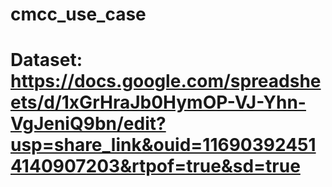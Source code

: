 # cmcc_use_case
# Dataset: https://docs.google.com/spreadsheets/d/1xGrHraJb0HymOP-VJ-Yhn-VgJeniQ9bn/edit?usp=share_link&ouid=116903924514140907203&rtpof=true&sd=true

